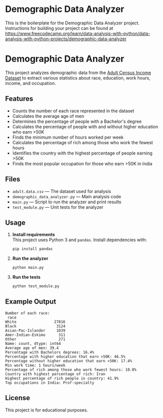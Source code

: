# Demographic Data Analyzer

This is the boilerplate for the Demographic Data Analyzer project. Instructions for building your project can be found at https://www.freecodecamp.org/learn/data-analysis-with-python/data-analysis-with-python-projects/demographic-data-analyzer

# Demographic Data Analyzer

This project analyzes demographic data from the [Adult Census Income Dataset](https://archive.ics.uci.edu/ml/datasets/adult) to extract various statistics about race, education, work hours, income, and occupation.

## Features

- Counts the number of each race represented in the dataset
- Calculates the average age of men
- Determines the percentage of people with a Bachelor's degree
- Calculates the percentage of people with and without higher education who earn >50K
- Finds the minimum number of hours worked per week
- Calculates the percentage of rich among those who work the fewest hours
- Identifies the country with the highest percentage of people earning >50K
- Finds the most popular occupation for those who earn >50K in India

## Files

- `adult.data.csv` — The dataset used for analysis
- `demographic_data_analyzer.py` — Main analysis code
- `main.py` — Script to run the analyzer and print results
- `test_module.py` — Unit tests for the analyzer

## Usage

1. **Install requirements**  
   This project uses Python 3 and `pandas`. Install dependencies with:
   ```sh
   pip install pandas
   ```

2. **Run the analyzer**
   ```sh
   python main.py
   ```

3. **Run the tests**
   ```sh
   python test_module.py
   ```

## Example Output

```
Number of each race:
 race
White                 27816
Black                  3124
Asian-Pac-Islander     1039
Amer-Indian-Eskimo      311
Other                   271
Name: count, dtype: int64
Average age of men: 39.4
Percentage with Bachelors degrees: 16.4%
Percentage with higher education that earn >50K: 46.5%
Percentage without higher education that earn >50K: 17.4%
Min work time: 1 hours/week
Percentage of rich among those who work fewest hours: 10.0%
Country with highest percentage of rich: Iran
Highest percentage of rich people in country: 41.9%
Top occupations in India: Prof-specialty
```

## License

This project is for educational purposes.